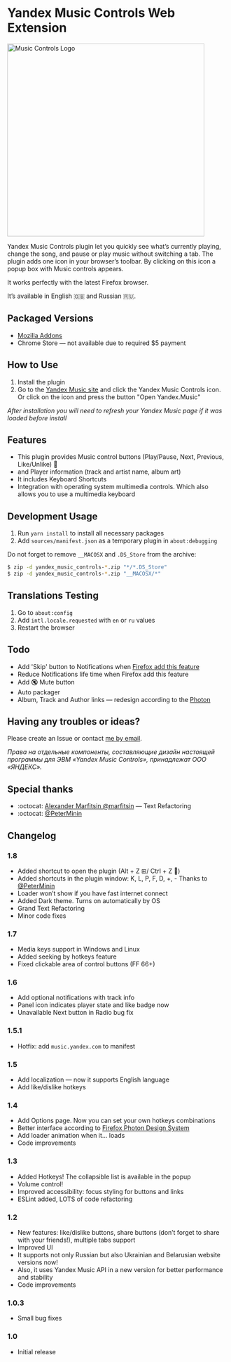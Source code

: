 # Yandex Music Controls Web Extension

<img src="/images/logo-hd.png" align="center" height="439" width="450" alt="Music Controls Logo" >

Yandex Music Controls plugin let you quickly see what’s currently playing, change the song, and pause or play music without switching a tab.
The plugin adds one icon in your browser’s toolbar. By clicking on this icon a popup box with Music controls appears.

It works perfectly with the latest Firefox browser.

It’s available in English :gb: and Russian :ru:.

## Packaged Versions

* [Mozilla Addons](https://addons.mozilla.org/en-US/firefox/addon/yandex-music-controls/)
* Chrome Store — not available due to required $5 payment

## How to Use

1. Install the plugin
2. Go to the [Yandex Music site](https://music.yandex.ru/) and click the Yandex Music Controls icon. Or click on the icon and press the button "Open Yandex.Music"

*After installation you will need to refresh your Yandex Music page if it was loaded before install*

## Features

* This plugin provides Music control buttons (Play/Pause, Next, Previous, Like/Unlike) :musical_note:
* and Player information (track and artist name, album art)
* It includes Keyboard Shortcuts
* Integration with operating system multimedia controls. Which also allows you to use a multimedia keyboard

## Development Usage

1. Run `yarn install` to install all necessary packages
2. Add `sources/manifest.json` as a temporary plugin in `about:debugging`

Do not forget to remove `__MACOSX` and `.DS_Store` from the archive:

```bash
$ zip -d yandex_music_controls-*.zip "*/*.DS_Store"
$ zip -d yandex_music_controls-*.zip "__MACOSX/*"
```

## Translations Testing

1. Go to `about:config`
2. Add `intl.locale.requested` with `en` or `ru` values
3. Restart the browser

## Todo

* Add 'Skip' button to Notifications when [Firefox add this feature](https://developer.mozilla.org/en-US/docs/Mozilla/Add-ons/WebExtensions/API/notifications/NotificationOptions)
* Reduce Notifications life time when Firefox add this feature
* Add :mute: Mute button
* Auto packager
* Album, Track and Author links — redesign according to the [Photon](https://design.firefox.com/photon/components/links.html)

## Having any troubles or ideas?

Please create an Issue or contact [me by email](mailto:kb@kernel-it.ru).

*Права на отдельные компоненты, составляющие дизайн настоящей программы для ЭВМ «Yandex Music Controls», принадлежат ООО «ЯНДЕКС».*

## Special thanks

* :octocat: [Alexander Marfitsin @marfitsin](http://marfitsin.com) — Text Refactoring
* :octocat: [@PeterMinin](https://github.com/PeterMinin)

## Changelog

### 1.8
* Added shortcut to open the plugin (Alt + Z ⊞/ Ctrl + Z )
* Added shortcuts in the plugin window: K, L, P, F, D, +, -
  Thanks to [@PeterMinin](https://github.com/PeterMinin)
* Loader won’t show if you have fast internet connect
* Added Dark theme. Turns on automatically by OS
* Grand Text Refactoring
* Minor code fixes

### 1.7
* Media keys support in Windows and Linux
* Added seeking by hotkeys feature
* Fixed clickable area of control buttons (FF 66+)

### 1.6
* Add optional notifications with track info
* Panel icon indicates player state and like badge now
* Unavailable Next button in Radio bug fix

### 1.5.1
* Hotfix: add `music.yandex.com` to manifest

### 1.5
* Add localization — now it supports English language
* Add like/dislike hotkeys

### 1.4
* Add Options page. Now you can set your own hotkeys combinations
* Better interface according to [Firefox Photon Design System](https://design.firefox.com/photon/welcome.html)
* Add loader animation when it… loads
* Code improvements

### 1.3
* Added Hotkeys! The collapsible list is available in the popup
* Volume control!
* Improved accessibility: focus styling for buttons and links
* ESLint added, LOTS of code refactoring

### 1.2
* New features: like/dislike buttons, share buttons (don’t forget to share with your friends!), multiple tabs support
* Improved UI
* It supports not only Russian but also Ukrainian and Belarusian website versions now!
* Also, it uses Yandex Music API in a new version for better performance and stability
* Code improvements

### 1.0.3
* Small bug fixes

### 1.0
* Initial release